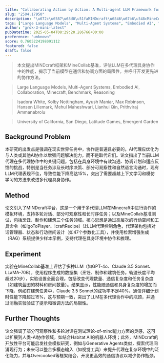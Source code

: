```yaml
---
title: "Collaborating Action by Action: A Multi-agent LLM Framework for Embodied Reasoning"
slug: "2504.17950"
description: "\u672c\u6587\u63d0\u51faMINDcraft\u6846\u67b6\u548cMineCollab\u57fa\u51c6\uff0c\u8bc4\u4f30LLM\u5728\u591a\u4ee3\u7406\u5177\u8eab\u534f\u4f5c\u4e2d\u7684\u6027\u80fd\uff0c\u63ed\u793a\u4e86\u5f53\u524d\u6a21\u578b\u5728\u901a\u4fe1\u548c\u534f\u8c03\u65b9\u9762\u7684\u5c40\u9650\u6027\uff0c\u5e76\u547c\u5401\u5f00\u53d1\u66f4\u5148\u8fdb\u7684\u534f\u4f5c\u65b9\u6cd5\u3002"
tags: ["Large Language Models", "Multi-Agent Systems", "Embodied AI", "Collaboration", "Minecraft", "Benchmark", "Reasoning"]
author: "grok-3-mini-latest"
pubDatetime: 2025-05-04T08:29:20.286766+00:00
preference: "unknown"
score: 0.7605224198091112
featured: false
draft: false
---
```


> 本文提出MINDcraft框架和MineCollab基准，评估LLM在多代理具身协作中的性能，揭示了当前模型在通信和协调方面的局限性，并呼吁开发更先进的协作方法。

> Large Language Models, Multi-Agent Systems, Embodied AI, Collaboration, Minecraft, Benchmark, Reasoning 

> Isadora White, Kolby Nottingham, Ayush Maniar, Max Robinson, Hansen Lillemark, Mehul Maheshwari, Lianhui Qin, Prithviraj Ammanabrolu

> University of California, San Diego, Latitude Games, Emergent Garden 

## Background Problem

本研究的出发点是强调在现实世界任务中，协作是普遍且必要的，AI代理应优化为与人类或其他AI协作以增强问题解决能力，而不是取代它们。论文指出了当前LLM代理在多代理协作中的关键问题，包括在具身环境中有效沟通、协调计划和适应反馈的挑战，特别是当任务涉及长时序决策、部分可观察性和自然语言沟通时，现有LLM代理表现不佳，导致性能下降高达15%，突出了需要超越上下文学习和模仿学习的方法来改进多代理具身协作。

## Method

论文引入了MINDcraft平台，这是一个用于多代理LLM在Minecraft中进行协作的模拟环境，支持多轮对话、部分可观察性和长时序任务；以及MineCollab基准测试，包括烹饪、制作和建筑三个任务领域。核心思想是通过高层次的行动空间和工具命令（如!goToPlayer、!craftRecipe）让LLM代理控制角色，代理架构包括对话管理器、状态和行动空间设计（如47个参数化工具），并使用检索增强生成（RAG）系统提供少样本示例，支持代理在具身环境中协作和推理。

## Experiment

实验在MineCollab基准上评估了多种LLM（如GPT-4o、Claude 3.5 Sonnet、LLaMA-70B），使用程序生成的数据集（烹饪、制作和建筑任务，轨迹长度平均超过20步），实验设置全面合理，包括改变代理数量、通信复杂度和任务复杂度（如建筑蓝图的材料和房间数量）。结果显示，性能随通信和具身复杂度的增加而下降，例如在建筑任务中，Claude 3.5 Sonnet的成功率不足40%，通信详细计划时性能下降超过15%，这与预期一致，突出了LLM在多代理协作中的瓶颈，并通过消融实验验证了提示和微调方法的局限性。

## Further Thoughts 

论文强调了部分可观察性和多轮对话在测试理论-of-mind能力方面的灵感，这可以扩展到人类-AI协作领域，如结合Habitat AI的机器人环境；此外，MINDcraft的开放性平台可能启发社会模拟研究，例如与Generative Agents类似，探索代理间涌现行为；未来可以整合多模态输入（如视觉工具）来提升代理在复杂环境中的泛化能力，并与Overcooked等框架结合，开发更高效的通信协议以减少协作瓶颈。
